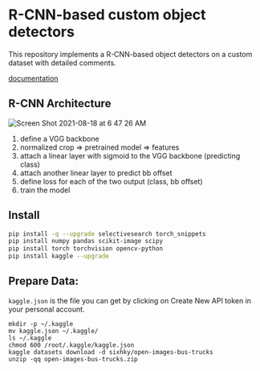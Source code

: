 # R-CNN-based custom object detectors
This repository implements a R-CNN-based object detectors on a custom dataset with detailed comments.

[documentation](https://github.com/sally20921/R-CNN/docs/DOC.md)

## R-CNN Architecture
![Screen Shot 2021-08-18 at 6 47 26 AM](https://user-images.githubusercontent.com/38284936/129805064-5b4c7a2b-b3a7-40cb-8571-9001a1d804fc.png)

1. define a VGG backbone
2. normalized crop => pretrained model => features
3. attach a linear layer with sigmoid to the VGG backbone (predicting class)
4. attach another linear layer to predict bb offset
5. define loss for each of the two output (class, bb offset)
6. train the model 


## Install
```bash
pip install -q --upgrade selectivesearch torch_snippets
pip install numpy pandas scikit-image scipy
pip install torch torchvision opencv-python 
pip install kaggle --upgrade
```

## Prepare Data:

`kaggle.json` is the file you can get by clicking on Create New API token in your personal account.

```
mkdir -p ~/.kaggle
mv kaggle.json ~/.kaggle/
ls ~/.kaggle
chmod 600 /root/.kaggle/kaggle.json
kaggle datasets download -d sixhky/open-images-bus-trucks
unzip -qq open-images-bus-trucks.zip
```
